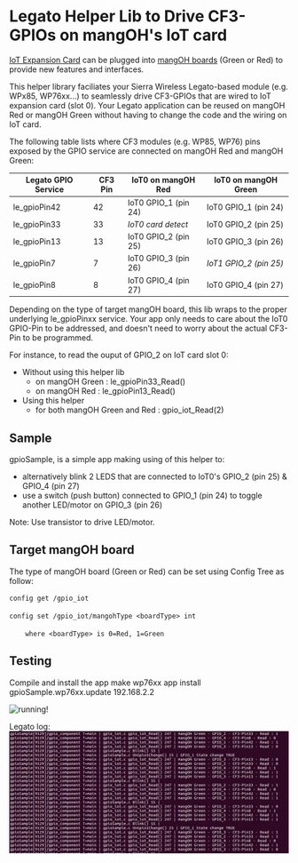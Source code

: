 Legato Helper Lib to Drive CF3-GPIOs on mangOH's IoT card
=========================================================

[IoT Expansion Card](https://mangoh.io/iot-cards) can be plugged into [mangOH boards](https://mangoh.io) (Green or Red) to provide new features and interfaces.

This helper library faciliates your Sierra Wireless Legato-based module (e.g. WPx85, WP76xx...) to seamlessly drive CF3-GPIOs that are wired to IoT expansion card (slot 0). Your Legato application can be reused on mangOH Red or mangOH Green without having to change the code and the wiring on IoT card.

The following table lists where CF3 modules (e.g. WP85, WP76) pins exposed by the GPIO service are connected on mangOH Red and mangOH Green:


| Legato GPIO Service | CF3 Pin | IoT0 on mangOH Red | IoT0 on mangOH Green |
| ------------------- | ------- | ------------------ | -------------------- |
| le_gpioPin42 | 42 | IoT0 GPIO_1 (pin 24) | IoT0 GPIO_1 (pin 24) |
| le_gpioPin33 | 33 | *IoT0 card detect* | IoT0 GPIO_2 (pin 25) |
| le_gpioPin13 | 13 | IoT0 GPIO_2 (pin 25) | IoT0 GPIO_3 (pin 26) |
| le_gpioPin7 | 7 | IoT0 GPIO_3 (pin 26) | *IoT1 GPIO_2 (pin 25)* |
| le_gpioPin8 | 8 | IoT0 GPIO_4 (pin 27) | IoT0 GPIO_4 (pin 27) |


Depending on the type of target mangOH board, this lib wraps to the proper underlying le_gpioPinxx service. Your app only needs to care about the IoT0 GPIO-Pin to be addressed, and doesn't need to worry about the actual CF3-Pin to be programmed.

For instance, to read the ouput of GPIO_2 on IoT card slot 0:
- Without using this helper lib
	- on mangOH Green : le_gpioPin33_Read()
	- on mangOH Red : le_gpioPin13_Read()
- Using this helper
	- for both mangOH Green and Red : gpio_iot_Read(2)


Sample
------
gpioSample, is a simple app making using of this helper to:
- alternatively blink 2 LEDS that are connected to IoT0's GPIO_2 (pin 25) & GPIO_4 (pin 27)
- use a switch (push button) connected to GPIO_1 (pin 24) to toggle another LED/motor on GPIO_3 (pin 26)

Note: Use transistor to drive LED/motor.


Target mangOH board
-------------------
The type of mangOH board (Green or Red) can be set using Config Tree as follow:

	config get /gpio_iot

	config set /gpio_iot/mangohType <boardType> int

		where <boardType> is 0=Red, 1=Green

Testing
-------

Compile and install the app
	make wp76xx
	app install gpioSample.wp76xx.update 192.168.2.2

![](gpioSample.gif "running!")

Legato log:
![](gpioAppLog.jpg "logread -f")
